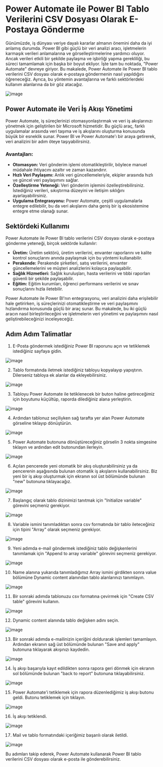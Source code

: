 # Power Automate ile Power BI Tablo Verilerini CSV Dosyası Olarak E-Postaya Gönderme

Günümüzde, iş dünyası veriye dayalı kararlar almanın önemini daha da iyi anlamış durumda. Power BI gibi güçlü bir veri analizi aracı, işletmelerin karmaşık verileri anlamalarına ve görselleştirmelerine yardımcı oluyor. Ancak verileri etkili bir şekilde paylaşma ve işbirliği yapma gerekliliği, bu süreci tamamlamak için başka bir boyut ekliyor. İşte tam bu noktada, "Power Automate" devreye giriyor. Bu makalede, Power Automate ile Power BI tablo verilerini CSV dosyası olarak e-postaya göndermenin nasıl yapıldığını öğreneceğiz. Ayrıca, bu yöntemin avantajlarına ve farklı sektörlerdeki kullanım alanlarına da bir göz atacağız.

![image](https://github.com/aysegulyigitbi/Power-Automate/assets/127193220/c322107c-9681-405d-a36f-5f7d8918654f)


## Power Automate ile Veri İş Akışı Yönetimi

Power Automate, iş süreçlerinizi otomasyonlaştırmak ve veri iş akışlarınızı yönetmek için geliştirilen bir Microsoft hizmetidir. Bu güçlü araç, farklı uygulamalar arasında veri taşıma ve iş akışlarını oluşturma konusunda büyük bir esneklik sunar. Power BI ve Power Automate'ı bir araya getirerek, veri analizini bir adım öteye taşıyabilirsiniz.

### Avantajları:

- **Otomasyon:** Veri gönderim işlemi otomatikleştirilir, böylece manuel müdahale ihtiyacını azaltır ve zaman kazandırır.
- **Hızlı Veri Paylaşımı:** Anlık veri güncellemeleriyle, ekipler arasında hızlı ve güncel veri paylaşımını sağlar.
- **Özelleştirme Yeteneği:** Veri gönderim işlemini özelleştirebilirsiniz. İstediğiniz verileri, sıkıştırma düzeyini ve iletişim sıklığını ayarlayabilirsiniz.
- **Uygulama Entegrasyonu:** Power Automate, çeşitli uygulamalarla entegre edilebilir, bu da veri akışlarını daha geniş bir iş ekosistemine entegre etme olanağı sunar.

## Sektördeki Kullanımı

Power Automate ile Power BI tablo verilerini CSV dosyası olarak e-postaya gönderme yeteneği, birçok sektörde kullanılır:

- **Üretim:** Üretim sektörü, üretim verilerini, envanter raporlarını ve kalite kontrol sonuçlarını anında paylaşmak için bu yöntemi kullanabilir.
- **Perakende:** Perakende şirketleri, satış verilerini, envanter güncellemelerini ve müşteri analizlerini kolayca paylaşabilir.
- **Sağlık Hizmetleri:** Sağlık kuruluşları, hasta verilerini ve tıbbi raporları güvenli bir şekilde paylaşabilir.
- **Eğitim:** Eğitim kurumları, öğrenci performans verilerini ve sınav sonuçlarını hızla iletebilir.

Power Automate ile Power BI'nın entegrasyonu, veri analizini daha erişilebilir hale getirirken, iş süreçlerinizi otomatikleştirme ve veri paylaşımını hızlandırma konusunda güçlü bir araç sunar. Bu makalede, bu iki güçlü aracın nasıl birleştirileceğini ve işletmelerin veri yönetimi ve paylaşımını nasıl geliştirebileceğinizi inceleyeceğiz.

## Adım Adım Talimatlar

1. E-Posta göndermek istediğiniz Power BI raporunu açın ve tetiklemek istediğiniz sayfaya gidin.

![image](https://github.com/aysegulyigitbi/Power-Automate/assets/127193220/28cf56cc-5beb-4b61-89e6-38224da8ed81)

2. Tablo formatında iletmek istediğiniz tabloyu kopyalayıp yapıştırın. Dilerseniz tabloya ek alanlar da ekleyebilirsiniz.

![image](https://github.com/aysegulyigitbi/Power-Automate/assets/127193220/9910801d-9983-44d0-983e-ec9993edf017)

3. Tabloyu Power Automate ile tetiklenecek bir buton haline getireceğimiz için boyutunu küçültüp, raporda dilediğiniz alana yerleştirin.

  ![image](https://github.com/aysegulyigitbi/Power-Automate/assets/127193220/45dff9db-b376-4bbf-82f4-0eee087b773d)
  
4. Ardından tablonuz seçiliyken sağ tarafta yer alan Power Automate görseline tıklayıp dönüştürün.

![image](https://github.com/aysegulyigitbi/Power-Automate/assets/127193220/070888c7-b574-43c9-8e7a-029ee43f7bec)

   
5. Power Automate butonuna dönüştüreceğiniz görselin 3 nokta simgesine tıklayın ve ardından edit butonundan ilerleyin.

![image](https://github.com/aysegulyigitbi/Power-Automate/assets/127193220/0c6afdc2-0ae9-4e5d-9a42-81156fa92497)

6. Açılan pencerede yeni otomatik bir akış oluşturabilirsiniz ya da pencerenin aşağısında bulunan otomatik iş akışlarını kullanabilirsiniz.
   Biz yeni bir iş akışı oluşturmak için ekranın sol üst bölümünde bulunan "new" butonuna tıklayacağız.

![image](https://github.com/aysegulyigitbi/Power-Automate/assets/127193220/f275ee22-6cf3-4c21-b149-6147ced1ff53)

7. Başlangıç olarak tablo dizinimizi tanıtmak için "Initialize variable" görevini seçmeniz gerekiyor.

![image](https://github.com/aysegulyigitbi/Power-Automate/assets/127193220/75c7d34b-e3f3-4b1c-9695-3001bfacd1de)

8. Variable ismini tanımladıktan sonra csv formatında bir tablo ileteceğiniz için tipini "Array" olarak seçmeniz gerekiyor.

![image](https://github.com/aysegulyigitbi/Power-Automate/assets/127193220/fda2b0f5-6937-4079-a66a-5d087f19274a)

9. Yeni adımda e-mail göndermek istediğiniz tablo değişkenlerini tanımlamak için "Append to array variable" görevini seçmeniz gerekiyor.

![image](https://github.com/aysegulyigitbi/Power-Automate/assets/127193220/4bd44ae0-ac87-4c97-9490-467e14644615)

10. Name alanına yukarıda tanımladığımız Array ismini girdikten sonra value bölümüne Dynamic content alanından tablo alanlarınızı tanımlayın.

![image](https://github.com/aysegulyigitbi/Power-Automate/assets/127193220/dcf326be-fef8-4a45-a497-96f3dd919ffb)

11. Bir sonraki adımda tablonuzu csv formatına çevirmek için "Create CSV table" görevini kullanın.

![image](https://github.com/aysegulyigitbi/Power-Automate/assets/127193220/43a70fab-ed51-4f0f-8f39-5416787ac39a)

12. Dynamic content alanında tablo değişken adını seçin.

![image](https://github.com/aysegulyigitbi/Power-Automate/assets/127193220/2d4f0a6e-3bf3-4c1a-80b1-7a3682256bd4)

13. Bir sonraki adımda e-mailinizin içeriğini doldurarak işlemleri tamamlayın. Ardından ekranın sağ üst bölümünde bulunan "Save and apply" butonuna tıklayarak akışınızı kaydedin.

![image](https://github.com/aysegulyigitbi/Power-Automate/assets/127193220/32ba920b-6e67-450e-aa0a-2678025bce8d)

14. İş akışı başarıyla kayıt edildikten sonra rapora geri dönmek için ekranın sol bölümünde bulunan "back to report" butonuna tıklayabilirsiniz.

![image](https://github.com/aysegulyigitbi/Power-Automate/assets/127193220/d8c6c579-edd6-4a98-8df4-add255cdcb44)

15. Power Automate'i tetiklemek için rapora düzenlediğimiz iş akışı butonu geldi. Butonu tetiklemek için tıklayın.

![image](https://github.com/aysegulyigitbi/Power-Automate/assets/127193220/0f71f94c-03d1-405f-989f-8c8dbf30da3b)

16. İş akışı tetiklendi.

![image](https://github.com/aysegulyigitbi/Power-Automate/assets/127193220/39b6d250-b257-4837-8f20-2ff17edc5b1f)

17. Mail ve tablo formatındaki içeriğimiz başarılı olarak iletildi.

![image](https://github.com/aysegulyigitbi/Power-Automate/assets/127193220/105dd78c-ff20-48d0-9810-7ba35ebf3978)

Bu adımları takip ederek, Power Automate kullanarak Power BI tablo verilerini CSV dosyası olarak e-posta ile gönderebilirsiniz.
